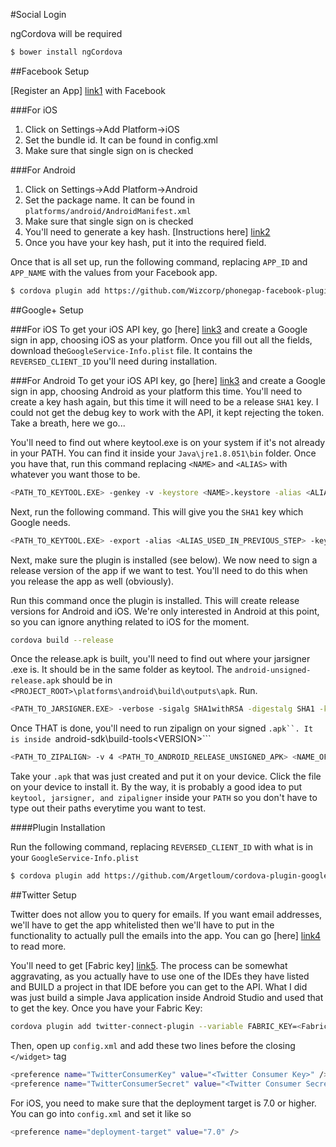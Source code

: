 #Social Login

ngCordova will be required

```sh
$ bower install ngCordova
```
##Facebook Setup

[Register an App] [link1] with Facebook

###For iOS
1. Click on Settings->Add Platform->iOS
2. Set the bundle id. It can be found in config.xml
3. Make sure that single sign on is checked

###For Android
1. Click on Settings->Add Platform->Android
2. Set the package name. It can be found in ```platforms/android/AndroidManifest.xml```
3. Make sure that single sign on is checked
4. You'll need to generate a key hash. [Instructions here] [link2]
5. Once you have your key hash, put it into the required field.

Once that is all set up, run the following command, replacing ```APP_ID``` and ```APP_NAME``` with the values from your Facebook app.

```sh
$ cordova plugin add https://github.com/Wizcorp/phonegap-facebook-plugin.git --variable APP_ID="123456789"--variable APP_NAME="myApplication"
```

##Google+ Setup

###For iOS
To get your iOS API key, go [here] [link3] and create a Google sign in app, choosing iOS as your platform. Once you fill out all the fields, download the```GoogleService-Info.plist``` file. It contains the ```REVERSED_CLIENT_ID``` you'll need during installation.

###For Android
To get your iOS API key, go [here] [link3] and create a Google sign in app, choosing Android as your platform this time. You'll need to create a key hash again, but this time it will need to be a release ```SHA1``` key. I could not get the debug key to work with the API, it kept rejecting the token. Take a breath, here we go...

You'll need to find out where keytool.exe is on your system if it's not already in your PATH. You can find it inside your ```Java\jre1.8.051\bin``` folder. Once you have that, run this command replacing ```<NAME>``` and ```<ALIAS>``` with whatever you want those to be.

```sh
<PATH_TO_KEYTOOL.EXE> -genkey -v -keystore <NAME>.keystore -alias <ALIAS> -keyalg RSA -keysize 2048 -validity 10000
```

Next, run the following command. This will give you the ```SHA1``` key which Google needs.

```sh
<PATH_TO_KEYTOOL.EXE> -export -alias <ALIAS_USED_IN_PREVIOUS_STEP> -keystore <PATH_TO_KEYSTORE_CREATED_IN_PREVIOUS_STEP> -list -v
```

Next, make sure the plugin is installed (see below). We now need to sign a release version of the app if we want to test. You'll need to do this when you release the app as well (obviously).

Run this command once the plugin is installed. This will create release versions for Android and iOS. We're only interested in Android at this point, so you can ignore anything related to iOS for the moment.

```sh
cordova build --release
```

Once the release.apk is built, you'll need to find out where your jarsigner .exe is. It should be in the same folder as keytool. The ```android-unsigned-release.apk``` should be in ```<PROJECT_ROOT>\platforms\android\build\outputs\apk```. Run.

```sh
<PATH_TO_JARSIGNER.EXE> -verbose -sigalg SHA1withRSA -digestalg SHA1 -keystore <PATH_TO_KEYSTORE_CREATED_IN_PREVIOUS_STEP> <PATH_TO_ANDROID_RELEASE_UNSIGNED_APK> <ALIAS_USED_IN_PREVIOUS_STEP>
```

Once THAT is done, you'll need to run zipalign on your signed ```.apk``. It is inside ```android-sdk\build-tools\<VERSION>```

```sh
<PATH_TO_ZIPALIGN> -v 4 <PATH_TO_ANDROID_RELEASE_UNSIGNED_APK> <NAME_OF_OUTPUT_APK>
```
Take your ```.apk``` that was just created and put it on your device. Click the file on your device to install it. By the way, it is probably a good idea to put ```keytool, jarsigner, and zipaligner``` inside your ```PATH``` so you don't have to type out their paths everytime you want to test.

####Plugin Installation

Run the following command, replacing ```REVERSED_CLIENT_ID``` with what is in your ```GoogleService-Info.plist```

```sh
$ cordova plugin add https://github.com/Argetloum/cordova-plugin-googleplus --variable REVERSED_CLIENT_ID=myreversedclientid
```
 
##Twitter Setup

Twitter does not allow you to query for emails. If you want email addresses, we'll have to get the app whitelisted then we'll have to put in the functionality to actually pull the emails into the app. You can go [here] [link4] to read more.

You'll need to get [Fabric key] [link5]. The process can be somewhat aggravating, as you actually have to use one of the IDEs they have listed and BUILD a project in that IDE before you can get to the API. What I did was just build a simple Java application inside Android Studio and used that to get the key. Once you have your Fabric Key:

```sh
cordova plugin add twitter-connect-plugin --variable FABRIC_KEY=<Fabric API Key>
```

Then, open up ```config.xml``` and add these two lines before the closing ```</widget>``` tag

```sh
<preference name="TwitterConsumerKey" value="<Twitter Consumer Key>" />
<preference name="TwitterConsumerSecret" value="<Twitter Consumer Secret>" />
```

For iOS, you need to make sure that the deployment target is 7.0 or higher. You can go into ```config.xml``` and set it like so

```sh
<preference name="deployment-target" value="7.0" />
```
 
 
[link1]: <https://developers.facebook.com/apps>
[link2]: <https://developers.facebook.com/docs/android/getting-started>
[link3]: <https://developers.google.com/mobile/add>
[link4]: <https://twittercommunity.com/t/how-to-whitelist-a-twitter-application/44378>
[link5]: <https://get.fabric.io/twitter-login>
